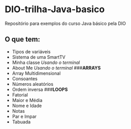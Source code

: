# DIO-trilha-Java-basico
Repositório para exemplos do curso Java básico pela DIO
## O que tem:
 - Tipos de variáveis
 - Sistema de uma SmartTV
 - Minha classe _Usando o terminal_
 - About Me _Usando o terminal_
###__ARRAYS__
 - Array Multidimensional
 - Consoantes
 - Números aleatórios 
 - Ordem inversa
###__LOOPS__
 - Fatorial
 - Maior e Média
 - Nome e Idade
 - Notas
 - Par e Impar
 - Tabuada
